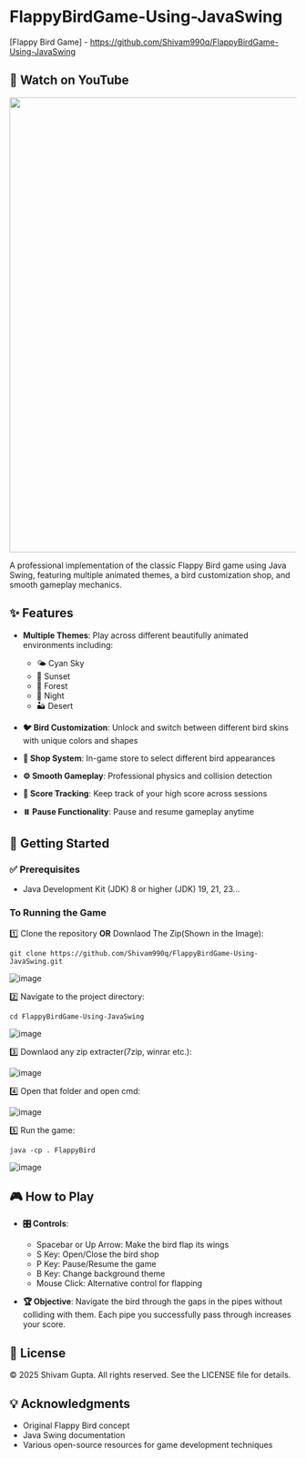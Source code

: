 # FlappyBirdGame-Using-JavaSwing

[Flappy Bird Game] - https://github.com/Shivam990q/FlappyBirdGame-Using-JavaSwing


## 🔴 Watch on YouTube 

<a href="https://www.youtube.com/watch?v=uYvtBpniwDc">
    <img src="https://img.youtube.com/vi/uYvtBpniwDc/0.jpg" width="800">
</a>


A professional implementation of the classic Flappy Bird game using Java Swing, featuring multiple animated themes, a bird customization shop, and smooth gameplay mechanics.

## ✨ Features

- **Multiple Themes**: Play across different beautifully animated environments including:
  - 🌤️ Cyan Sky
  - 🌇 Sunset
  - 🌳 Forest
  - 🌙 Night
  - 🏜️ Desert
    
- **🐦 Bird Customization**: Unlock and switch between different bird skins with unique colors and shapes
- **🏪 Shop System**: In-game store to select different bird appearances
- **⚙️ Smooth Gameplay**: Professional physics and collision detection
- **🎯 Score Tracking**: Keep track of your high score across sessions
- **⏸️ Pause Functionality**: Pause and resume gameplay anytime

## 🚀 Getting Started

### ✅ Prerequisites
- Java Development Kit (JDK) 8 or higher (JDK) 19, 21, 23...

### To Running the Game

1️⃣ Clone the repository **OR** Downlaod The Zip(Shown in the Image):
   ```
   git clone https://github.com/Shivam990q/FlappyBirdGame-Using-JavaSwing.git
   ```
![image](https://github.com/user-attachments/assets/c7553458-3beb-49c4-ac25-5c0fb1ef4ba0)

2️⃣ Navigate to the project directory:
   ```
   cd FlappyBirdGame-Using-JavaSwing
   ```
![image](https://github.com/user-attachments/assets/077f7301-d8ef-4974-81b2-bcf3b9c4fcb7)

3️⃣ Downlaod any zip extracter(7zip, winrar etc.):
   
![image](https://github.com/user-attachments/assets/8018b9c9-eadf-40e8-a463-76e919171297)

4️⃣ Open that folder and open cmd:
   
   ![image](https://github.com/user-attachments/assets/0f67f6b0-d323-4776-85f3-995db4422825)

5️⃣ Run the game:
   ```
   java -cp . FlappyBird
   ```

![image](https://github.com/user-attachments/assets/7e7f940b-00d9-4e89-823f-14d2f390549b)


## 🎮 How to Play

- **🎛️ Controls**:
  - Spacebar or Up Arrow: Make the bird flap its wings
  - S Key: Open/Close the bird shop
  - P Key: Pause/Resume the game
  - B Key: Change background theme
  - Mouse Click: Alternative control for flapping

- **🏆 Objective**:
  Navigate the bird through the gaps in the pipes without colliding with them. Each pipe you successfully pass through increases your score.

## 📜 License

© 2025 Shivam Gupta. All rights reserved. See the LICENSE file for details.

## 💡 Acknowledgments

- Original Flappy Bird concept
- Java Swing documentation
- Various open-source resources for game development techniques

